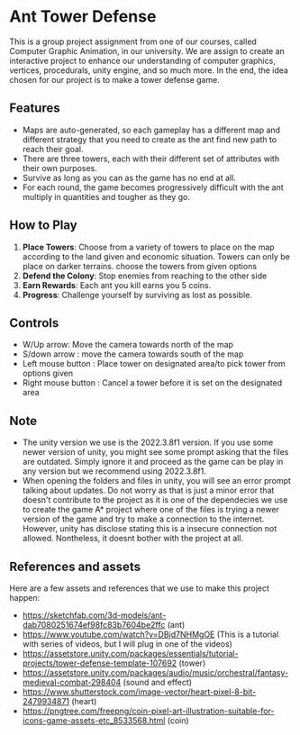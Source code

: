 # Ant Tower Defense

This is a group project assignment from one of our courses, called Computer Graphic Animation, in our university. We are assign to create an interactive project to enhance our understanding of computer graphics, vertices, procedurals, unity engine, and so much more. In the end, the idea chosen for our project is to make a tower defense game.

## Features

- Maps are auto-generated, so each gameplay has a different map and different strategy that you need to create as the ant find new path to reach their goal.
- There are three towers, each with their different set of attributes with their own purposes.
- Survive as long as you can as the game has no end at all.
- For each round, the game becomes progressively difficult with the ant multiply in quantities and tougher as they go.

## How to Play

1. **Place Towers**: Choose from a variety of towers to place on the map according to the land given and economic situation. Towers can only be place on darker terrains. choose the towers from given options
2. **Defend the Colony**: Stop enemies from reaching to the other side
3. **Earn Rewards**: Each ant you kill earns you 5 coins.
4. **Progress**: Challenge yourself by surviving as lost as possible.

## Controls

- W/Up arrow: Move the camera towards north of the map
- S/down arrow : move the camera towards south of the map
- Left mouse button : Place tower on designated area/to pick tower from options given
- Right mouse button : Cancel a tower before it is set on the designated area

## Note

- The unity version we use is the 2022.3.8f1 version. If you use some newer version of unity, you might see some prompt asking that the files are outdated. Simply ignore it and proceed as the game can be play in any version but we recommend using 2022.3.8f1.
- When opening the folders and files in unity, you will see an error prompt talking about updates. Do not worry as that is just a minor error that doesn't contribute to the project as it is one of the dependecies we use to create the game A* project where one of the files is trying a newer version of the game and try to make a connection to the internet. However, unity has disclose stating this is a insecure connection not allowed. Nontheless, it doesnt bother with the project at all.

## References and assets
Here are a few assets and references that we use to make this project happen:
- https://sketchfab.com/3d-models/ant-dab7080251674ef98fc83b7604be2ffc (ant)
- https://www.youtube.com/watch?v=DBjd7NHMgOE (This is a tutorial with series of videos, but I will plug in one of the videos)
- https://assetstore.unity.com/packages/essentials/tutorial-projects/tower-defense-template-107692 (tower)
- https://assetstore.unity.com/packages/audio/music/orchestral/fantasy-medieval-combat-298404 (sound and effect)
- https://www.shutterstock.com/image-vector/heart-pixel-8-bit-2479934871 (heart)
- https://pngtree.com/freepng/coin-pixel-art-illustration-suitable-for-icons-game-assets-etc_8533568.html (coin)
